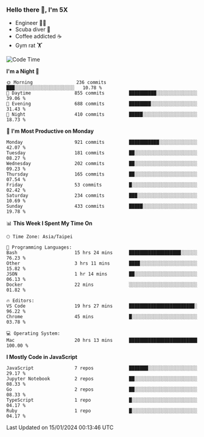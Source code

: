 ### Hello there 👋, I'm 5X

* Engineer 👨‍💻
* Scuba diver 🤿
* Coffee addicted ☕️
* Gym rat 🏋️

<!--START_SECTION:waka-->
![Code Time](http://img.shields.io/badge/Code%20Time-751%20hrs%201%20min-blue)

**I'm a Night 🦉** 

```text
🌞 Morning                236 commits         ███░░░░░░░░░░░░░░░░░░░░░░   10.78 % 
🌆 Daytime                855 commits         ██████████░░░░░░░░░░░░░░░   39.06 % 
🌃 Evening                688 commits         ████████░░░░░░░░░░░░░░░░░   31.43 % 
🌙 Night                  410 commits         █████░░░░░░░░░░░░░░░░░░░░   18.73 % 
```
📅 **I'm Most Productive on Monday** 

```text
Monday                   921 commits         ███████████░░░░░░░░░░░░░░   42.07 % 
Tuesday                  181 commits         ██░░░░░░░░░░░░░░░░░░░░░░░   08.27 % 
Wednesday                202 commits         ██░░░░░░░░░░░░░░░░░░░░░░░   09.23 % 
Thursday                 165 commits         ██░░░░░░░░░░░░░░░░░░░░░░░   07.54 % 
Friday                   53 commits          █░░░░░░░░░░░░░░░░░░░░░░░░   02.42 % 
Saturday                 234 commits         ███░░░░░░░░░░░░░░░░░░░░░░   10.69 % 
Sunday                   433 commits         █████░░░░░░░░░░░░░░░░░░░░   19.78 % 
```


📊 **This Week I Spent My Time On** 

```text
🕑︎ Time Zone: Asia/Taipei

💬 Programming Languages: 
Bash                     15 hrs 24 mins      ███████████████████░░░░░░   76.23 % 
Other                    3 hrs 11 mins       ████░░░░░░░░░░░░░░░░░░░░░   15.82 % 
JSON                     1 hr 14 mins        ██░░░░░░░░░░░░░░░░░░░░░░░   06.13 % 
Docker                   22 mins             ░░░░░░░░░░░░░░░░░░░░░░░░░   01.82 % 

🔥 Editors: 
VS Code                  19 hrs 27 mins      ████████████████████████░   96.22 % 
Chrome                   45 mins             █░░░░░░░░░░░░░░░░░░░░░░░░   03.78 % 

💻 Operating System: 
Mac                      20 hrs 13 mins      █████████████████████████   100.00 % 
```

**I Mostly Code in JavaScript** 

```text
JavaScript               7 repos             ███████░░░░░░░░░░░░░░░░░░   29.17 % 
Jupyter Notebook         2 repos             ██░░░░░░░░░░░░░░░░░░░░░░░   08.33 % 
Go                       2 repos             ██░░░░░░░░░░░░░░░░░░░░░░░   08.33 % 
TypeScript               1 repo              █░░░░░░░░░░░░░░░░░░░░░░░░   04.17 % 
Ruby                     1 repo              █░░░░░░░░░░░░░░░░░░░░░░░░   04.17 % 
```




 Last Updated on 15/01/2024 00:13:46 UTC
<!--END_SECTION:waka-->
